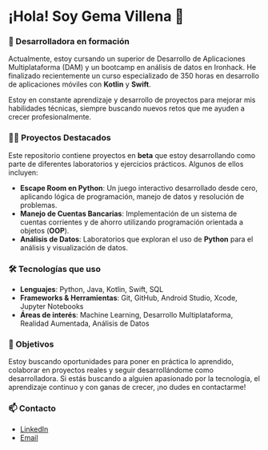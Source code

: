 # ¡Hola! Soy Gema Villena 👋

### 🚀 Desarrolladora en formación 

Actualmente, estoy cursando un superior de Desarrollo de Aplicaciones Multiplataforma (DAM) y un bootcamp en análisis de datos en Ironhack. He finalizado recientemente un curso especializado de 350 horas en desarrollo de aplicaciones móviles con **Kotlin** y **Swift**.

Estoy en constante aprendizaje y desarrollo de proyectos para mejorar mis habilidades técnicas, siempre buscando nuevos retos que me ayuden a crecer profesionalmente.

### 👩‍💻 Proyectos Destacados

Este repositorio contiene proyectos en **beta** que estoy desarrollando como parte de diferentes laboratorios y ejercicios prácticos. Algunos de ellos incluyen:

- **Escape Room en Python**: Un juego interactivo desarrollado desde cero, aplicando lógica de programación, manejo de datos y resolución de problemas.
- **Manejo de Cuentas Bancarias**: Implementación de un sistema de cuentas corrientes y de ahorro utilizando programación orientada a objetos (**OOP**).
- **Análisis de Datos**: Laboratorios que exploran el uso de **Python** para el análisis y visualización de datos.

### 🛠️ Tecnologías que uso

- **Lenguajes**: Python, Java, Kotlin, Swift, SQL
- **Frameworks & Herramientas**: Git, GitHub, Android Studio, Xcode, Jupyter Notebooks
- **Áreas de interés**: Machine Learning, Desarrollo Multiplataforma, Realidad Aumentada, Análisis de Datos

### 🎯 Objetivos

Estoy buscando oportunidades para poner en práctica lo aprendido, colaborar en proyectos reales y seguir desarrollándome como desarrolladora. Si estás buscando a alguien apasionado por la tecnología, el aprendizaje continuo y con ganas de crecer, ¡no dudes en contactarme!

### 📫 Contacto

- [LinkedIn](https://www.linkedin.com/in/gema-villena-inza-3b449010b/)
- [Email](mailto:gemavnz@gmail.com)
